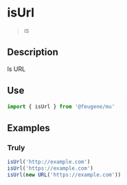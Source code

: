 # isUrl

> <small>IS</small>

## Description

Is URL

## Use

```js
import { isUrl } from '@feugene/mu'
```

## Examples

### Truly

```js
isUrl('http://example.com')
isUrl('https://example.com')
isUrl(new URL('https://example.com'))
```
